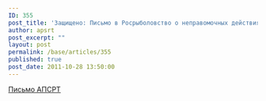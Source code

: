 ```yaml
---
ID: 355
post_title: 'Защищено: Письмо в Росрыболовство о неправомочных действиях терорганов'
author: apsrt
post_excerpt: ""
layout: post
permalink: /base/articles/355
published: true
post_date: 2011-10-28 13:50:00
---
```

<a href="http://www.apsrt.ru/docs/2-03-263.doc">Письмо АПСРТ</a>